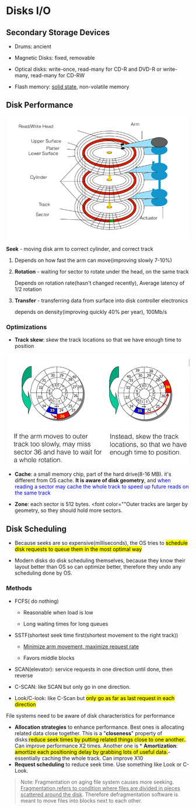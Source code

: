 # Disks I/O

## Secondary Storage Devices

* Drums: ancient

* Magnetic Disks: fixed, removable

* Optical disks: write-once, read-many for CD-R and DVD-R or write-many, read-many for CD-RW

* Flash memory: <u>solid state</u>, non-volatile memory

## Disk Performance

![](disk.png)

**Seek** - moving disk arm to correct cylinder, and correct track

1. Depends on how fast the arm can move(improving slowly 7-10%)

2. **Rotation** - waiting for sector to rotate under the head, on the same track
   
   Depends on rotation rate(hasn't changed recently), Average latency of 1/2 rotation

3. **Transfer** - transferring data from surface into disk controller electronics
   
   depends on density(improving quickly 40% per year), 100Mb/s

### Optimizations

* **Track skew**: skew the track locations so that we have enough time to position

![](track_skew.png)

* **Cache**: a small memory chip, part of the hard drive(8-16 MB). it's different from OS cache. **It is aware of disk geometry**, and <font color="blue">when reading a sector may cache the whole track to speed up future reads on the same track</font>

* **Zone**: each sector is 512 bytes. <font color=""Outer tracks are larger by geometry, so they should hold more sectors.

## Disk Scheduling

* Because seeks are so expensive(milliseconds), the OS tries to <mark>schedule disk requests to queue them in the most optimal way</mark>

* Modern disks do disk scheduling themselves, because they know their layout better than OS so can optimize better, therefore they undo any scheduling done by OS.

### Methods

* FCFS( do nothing)
  
  * Reasonable when load is low
  
  * Long waiting times for long queues

* SSTF(shortest seek time first(shortest movement to the right track))
  
  * <u>Minimize arm movement, maximize request rate</u>
  
  * Favors middle blocks

* SCAN(elevator): service requests in one direction until done, then reverse

* C-SCAN: like SCAN but only go in one direction.

* Look/C-look: like C-Scan but <mark>only go as far as last request in each direction</mark>

File systems need to be aware of disk characteristics for performance

- **Allocation strategies** to enhance performance. Best ones is allocating related data close together. This is a "**closeness**" property of disks:<mark>reduce seek times by putting related things close to one another.</mark>. Can improve performance X2 times. Another one is * **Amortization**:  <mark>amortize each positioning delay by grabbing lots of useful data.</mark>-essentially caching the whole track. Can improve X10
- **Request scheduling** to reduce seek time. Use something like Look or C-Look.

> Note: Fragmentation on aging file system causes more seeking. <u>Fragmentation refers to condition where files are divided in pieces scattered around the disk</u>. Therefore defragmentation software is meant to move files into blocks next to each other.
